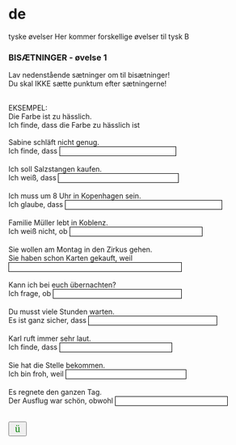 # de
tyske øvelser
Her kommer forskellige øvelser til tysk B
<H3>BISÆTNINGER - øvelse 1</H3>
    <P>Lav nedenstående sætninger om til bisætninger!<BR>Du skal IKKE sætte punktum efter sætningerne!</P>
    <FORM name=Indsaet action=""><BR>EKSEMPEL: <BR>Die Farbe ist zu hässlich. <BR>Ich finde, dass die Farbe zu hässlich ist <BR><BR>Sabine schläft nicht genug. <BR>Ich finde, dass <INPUT type=hidden value="Sabine nicht genug schläft" name=RigtigtSvar> <INPUT style="BORDER-RIGHT: 1px solid; BORDER-TOP: 1px solid; BORDER-LEFT: 1px solid; BORDER-BOTTOM: 1px solid" size=26 name=Tekst0> <SPAN>&nbsp;&nbsp;&nbsp;</SPAN>
    <BR><BR>Ich soll Salzstangen kaufen. <BR>Ich weiß, dass <INPUT type=hidden value="ich Salzstangen kaufen soll" name=RigtigtSvar> <INPUT style="BORDER-RIGHT: 1px solid; BORDER-TOP: 1px solid; BORDER-LEFT: 1px solid; BORDER-BOTTOM: 1px solid" size=27 name=Tekst1> <SPAN>&nbsp;&nbsp;&nbsp;</SPAN>
    <BR><BR>Ich muss um 8 Uhr in Kopenhagen sein. <BR>Ich glaube, dass <INPUT type=hidden value="ich um 8 Uhr in Kopenhagen sein muss" name=RigtigtSvar> <INPUT style="BORDER-RIGHT: 1px solid; BORDER-TOP: 1px solid; BORDER-LEFT: 1px solid; BORDER-BOTTOM: 1px solid" size=36 name=Tekst2> <SPAN>&nbsp;&nbsp;&nbsp;</SPAN>
    <BR><BR>Familie Müller lebt in Koblenz. <BR>Ich weiß nicht, ob <INPUT type=hidden value="Familie Müller in Koblenz lebt" name=RigtigtSvar> <INPUT style="BORDER-RIGHT: 1px solid; BORDER-TOP: 1px solid; BORDER-LEFT: 1px solid; BORDER-BOTTOM: 1px solid" size=30 name=Tekst3> <SPAN>&nbsp;&nbsp;&nbsp;</SPAN>
    <BR><BR>Sie wollen am Montag in den Zirkus gehen. <BR>Sie haben schon Karten gekauft, weil <INPUT type=hidden value="sie am Montag in den Zirkus gehen wollen" name=RigtigtSvar> <INPUT style="BORDER-RIGHT: 1px solid; BORDER-TOP: 1px solid; BORDER-LEFT: 1px solid; BORDER-BOTTOM: 1px solid" size=40 name=Tekst4> <SPAN>&nbsp;&nbsp;&nbsp;</SPAN>
    <BR><BR>Kann ich bei euch übernachten? <BR>Ich frage, ob <INPUT type=hidden value="ich bei euch übernachten kann" name=RigtigtSvar> <INPUT style="BORDER-RIGHT: 1px solid; BORDER-TOP: 1px solid; BORDER-LEFT: 1px solid; BORDER-BOTTOM: 1px solid" size=29 name=Tekst5> <SPAN>&nbsp;&nbsp;&nbsp;</SPAN>
    <BR><BR>Du musst viele Stunden warten. <BR>Es ist ganz sicher, dass <INPUT type=hidden value="du viele Stunden warten musst" name=RigtigtSvar> <INPUT style="BORDER-RIGHT: 1px solid; BORDER-TOP: 1px solid; BORDER-LEFT: 1px solid; BORDER-BOTTOM: 1px solid" size=29 name=Tekst6> <SPAN>&nbsp;&nbsp;&nbsp;</SPAN>
    <BR><BR>Karl ruft immer sehr laut. <BR>Ich finde, dass <INPUT type=hidden value="Karl immer sehr laut ruft" name=RigtigtSvar> <INPUT style="BORDER-RIGHT: 1px solid; BORDER-TOP: 1px solid; BORDER-LEFT: 1px solid; BORDER-BOTTOM: 1px solid" size=25 name=Tekst7> <SPAN>&nbsp;&nbsp;&nbsp;</SPAN>
    <BR><BR>Sie hat die Stelle bekommen. <BR>Ich bin froh, weil <INPUT type=hidden value="sie die Stelle bekommen hat" name=RigtigtSvar> <INPUT style="BORDER-RIGHT: 1px solid; BORDER-TOP: 1px solid; BORDER-LEFT: 1px solid; BORDER-BOTTOM: 1px solid" size=27 name=Tekst8> <SPAN>&nbsp;&nbsp;&nbsp;</SPAN>
    <BR><BR>Es regnete den ganzen Tag. <BR>Der Ausflug war schön, obwohl <INPUT type=hidden value="es den ganzen Tag regnete" name=RigtigtSvar> <INPUT style="BORDER-RIGHT: 1px solid; BORDER-TOP: 1px solid; BORDER-LEFT: 1px solid; BORDER-BOTTOM: 1px solid" size=25 name=Tekst9> <SPAN>&nbsp;&nbsp;&nbsp;</SPAN>
    <BR><BR></FORM>
    <FORM name=resultat action="">
    <P><INPUT style="FONT: 20px Wingdings; COLOR: green" onclick=Rettelse() type=button value=" ü " name=check> <SPAN id=smiley style="BORDER-RIGHT: 1px solid; PADDING-RIGHT: 3px; BORDER-TOP: 1px solid; PADDING-LEFT: 3px; BACKGROUND: #fffff0; VISIBILITY: hidden; PADDING-BOTTOM: 3px; BORDER-LEFT: 1px solid; PADDING-TOP: 3px; BORDER-BOTTOM: 1px solid; HEIGHT: 28px"></SPAN></P></FORM></TD></TR></TBODY></TABLE>
